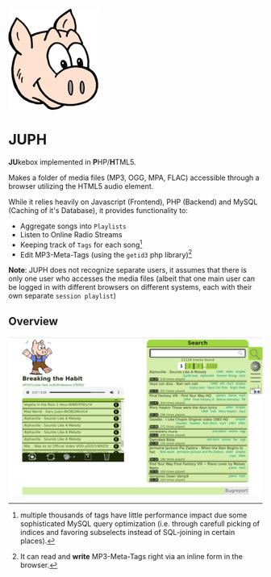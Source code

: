 ![Logo Piglet](https://raw.githubusercontent.com/quimoniz/juph/master/img/logo.png)

# JUPH

**JU**kebox implemented in **P**HP/**H**TML5.

Makes a folder of media files (MP3, OGG, MPA, FLAC) accessible through a browser utilizing the HTML5 audio element.

While it relies heavily on Javascript (Frontend), PHP (Backend) and MySQL (Caching of it's Database), it provides functionality to:
- Aggregate songs into `Playlists`
- Listen to Online Radio Streams
- Keeping track of `Tags` for each song[^1]
- Edit MP3-Meta-Tags (using the `getid3` php library)[^2]

[^1]: multiple thousands of tags have little performance impact due some sophisticated MySQL query optimization (i.e. through carefull picking of indices and favoring subselects instead of SQL-joining in certain places).

[^2]: It can read and **write** MP3-Meta-Tags right via an inline form in the browser.

**Note**: JUPH does not recognize separate users, it assumes that there is only one user who accesses the media files (albeit that one main user can be logged in with different browsers on different systems, each with their own separate `session playlist`)

## Overview

![Screen Shot](https://raw.githubusercontent.com/quimoniz/juph/master/juph-display.png)

